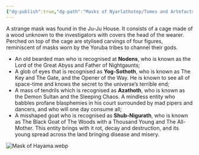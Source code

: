 ```yaml
---
{"dg-publish":true,"dg-path":"Masks of Nyarlathotep/Tomes and Artefacts/New York/Ju-Ju Mask.md","permalink":"/masks-of-nyarlathotep/tomes-and-artefacts/new-york/ju-ju-mask/","tags":["TTRPG/Games/MoN"]}
---
```


A strange mask was found in the Ju-Ju House. It consists of a cage made of a wood unknown to the investigators with covers the head of the wearer. Perched on top of the cage are stylised carvings of four figures, reminiscent of masks worn by the Yoruba tribes to channel their gods.

- An old bearded man who is recognised at **Nodens**, who is known as the Lord of the Great Abyss and Father of Nightgaunts;
- A glob of eyes that is recognised as **Yog-Sothoth**, who is known as The Key and The Gate, and the Opener of the Way. He is known to see all of space-time and knows the secret to the universe’s terrible end;
- A mass of tendrils which is recognised as **Azathoth**, who is known as the Demon Sultan and the Sleeping Chaos. A mindless entity who babbles profane blasphemies in his court surrounded by mad pipers and dancers, and who will one day consume all;
- A misshaped goat who is recognised as **Shub-Nigurath**, who is known as The Black Goat of The Woods with a Thousand Young and The All-Mother. This entity brings with it rot, decay and destruction, and its young spread across the land bringing disease and misery.

![Mask of Hayama.webp](/img/user/z_Attachments/TTRPG/Masks%20of%20Nyarlathotep/Visuals/Mask%20of%20Hayama.webp)